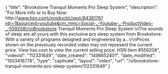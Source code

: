 {
    "title": "Brookstone Tranquil Moments Pro Sleep System",
    "description": "For More Info or to Buy Now: http:\/\/www.hsn.com\/products\/seo\/8436176?rdr=1&sourceid=youtube&cm_mmc=Social-_-Youtube-_-ProductVideo-_-559208\r\nBrookstone Tranquil Moments Pro Sleep System \nThe sounds of sleep are all yours with this exclusive pro sleep system from Brookstone. With a variety of programs designed and engineered by a...\r\nPrices shown on the previously recorded video may not represent the current price.  View hsn.com to view the current selling price. HSN Item #559208",
    "videoid": "112331849",
    "date_created": "1498652401",
    "date_modified": "1503416778",
    "type": "captivate",
    "layout": "video",
    "url": "\/v\/brookstone-tranquil-moments-pro-sleep-system\/112331849"
}